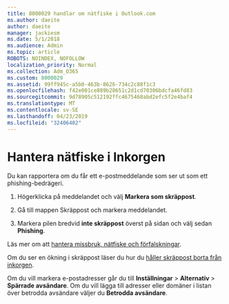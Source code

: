 ```yaml
---
title: 8000029 handlar om nätfiske i Outlook.com
ms.author: daeite
author: daeite
manager: jackiesm
ms.date: 5/1/2018
ms.audience: Admin
ms.topic: article
ROBOTS: NOINDEX, NOFOLLOW
localization_priority: Normal
ms.collection: Adm_O365
ms.custom: 8000029
ms.assetid: 99ff945c-a5b0-463b-8626-734c2c88f1c3
ms.openlocfilehash: f42e001ce889b28651c2d1cd70306bdcfa46fd83
ms.sourcegitcommit: 9d78905c512192ffc4675468abd2efc5f2e4baf4
ms.translationtype: MT
ms.contentlocale: sv-SE
ms.lasthandoff: 04/23/2019
ms.locfileid: "32406402"
---
```

# <a name="deal-with-phishing-scams-in-your-inbox"></a>Hantera nätfiske i Inkorgen

Du kan rapportera om du får ett e-postmeddelande som ser ut som ett phishing-bedrägeri.
  
1. Högerklicka på meddelandet och välj **Markera som skräppost**. 
    
2. Gå till mappen Skräppost och markera meddelandet.
    
3. Markera pilen bredvid **inte skräppost** överst på sidan och välj sedan **Phishing**. 
    
Läs mer om att [hantera missbruk, nätfiske och förfalskningar](https://go.microsoft.com/fwlink/p/?linkid=873139).
  
Om du ser en ökning i skräppost läser du hur du [håller skräppost borta från inkorgen](https://go.microsoft.com/fwlink/p/?linkid=873140).
  
Om du vill markera e-postadresser går du till **Inställningar** \> **Alternativ** \> **Spärrade avsändare**. Om du vill lägga till adresser eller domäner i listan över betrodda avsändare väljer du **Betrodda avsändare**. 
  

